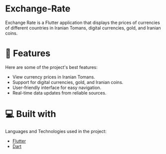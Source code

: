 # Exchange-Rate

<p id="description">Exchange Rate is a Flutter application that displays the prices of currencies of different countries in Iranian Tomans, digital currencies, gold, and Iranian coins.
</p>

# 🧐 Features

Here are some of the project's best features:

- View currency prices in Iranian Tomans.
- Support for digital currencies, gold, and Iranian coins.
- User-friendly interface for easy navigation.
- Real-time data updates from reliable sources.
  
  
# 💻 Built with
Languages and Technologies used in the project:
- [Flutter](https://flutter.dev/docs/get-started/install)
- [Dart](https://dart.dev/get-dart)


  

